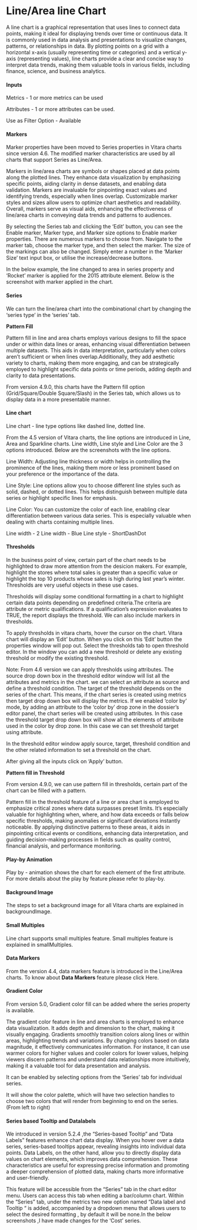 # Line/Area line Chart

A line chart is a graphical representation that uses lines to connect data points, making it ideal for displaying trends over time or continuous data. It is commonly used in data analysis and presentations to visualize changes, patterns, or relationships in data. By plotting points on a grid with a horizontal x-axis (usually representing time or categories) and a vertical y-axis (representing values), line charts provide a clear and concise way to interpret data trends, making them valuable tools in various fields, including finance, science, and business analytics.

#### Inputs <a href="#inputs" id="inputs"></a>

Metrics - 1 or more metrics can be used

Attributes - 1 or more attributes can be used.

Use as Filter Option - Available

#### Markers <a href="#markers" id="markers"></a>

Marker properties have been moved to Series properties in Vitara charts since version 4.6. The modified marker characteristics are used by all charts that support Series as Line/Area.

Markers in line/area charts are symbols or shapes placed at data points along the plotted lines. They enhance data visualization by emphasizing specific points, aiding clarity in dense datasets, and enabling data validation. Markers are invaluable for pinpointing exact values and identifying trends, especially when lines overlap. Customizable marker styles and sizes allow users to optimize chart aesthetics and readability. Overall, markers serve as visual aids, enhancing the effectiveness of line/area charts in conveying data trends and patterns to audiences.

By selecting the Series tab and clicking the ‘Edit’ button, you can see the Enable marker, Marker type, and Marker size options to Enable marker properties. There are numerous markers to choose from. Navigate to the marker tab, choose the marker type, and then select the marker. The size of the markings can also be changed. Simply enter a number in the ‘Marker Size’ text input box, or utilise the increase/decrease buttons.

In the below example, the line changed to area in series property and ‘Rocket’ marker is applied for the 2015 attribute element. Below is the screenshot with marker applied in the chart.

#### Series <a href="#series" id="series"></a>

We can turn the line/area chart into the combinational chart by changing the ‘series type’ in the ‘series’ tab.

**Pattern Fill**

Pattern fill in line and area charts employs various designs to fill the space under or within data lines or areas, enhancing visual differentiation between multiple datasets. This aids in data interpretation, particularly when colors aren’t sufficient or when lines overlap.Additionally, they add aesthetic variety to charts, making them more engaging, and can be strategically employed to highlight specific data points or time periods, adding depth and clarity to data presentations.

From version 4.9.0, this charts have the Pattern fill option (Grid/Square/Double Square/Slash) in the Series tab, which allows us to display data in a more presentable manner.

#### Line chart <a href="#line-chart-1" id="line-chart-1"></a>

Line chart - line type options like dashed line, dotted line.

From the 4.5 version of Vitara charts, the line options are introduced in Line, Area and Sparkline charts. Line width, Line style and Line Color are the 3 options introduced. Below are the screenshots with the line options.

Line Width: Adjusting line thickness or width helps in controlling the prominence of the lines, making them more or less prominent based on your preference or the importance of the data.

Line Style: Line options allow you to choose different line styles such as solid, dashed, or dotted lines. This helps distinguish between multiple data series or highlight specific lines for emphasis.

Line Color: You can customize the color of each line, enabling clear differentiation between various data series. This is especially valuable when dealing with charts containing multiple lines.

Line width - 2 Line width - Blue Line style - ShortDashDot

#### Thresholds <a href="#thresholds" id="thresholds"></a>

In the business point of view, certain part of the chart needs to be highlighted to draw more attention from the desicion makers. For example, highlight the stores where total sales is greater than a specific value or highlight the top 10 products whose sales is high during last year’s winter. Thresholds are very useful objects in these use cases.

Thresholds will display some conditional formatting in a chart to highlight certain data points depending on predefined criteria.The criteria are attribute or metric qualifications. If a qualification’s expression evaluates to TRUE, the report displays the threshold. We can also include markers in thresholds.

To apply thresholds in vitara charts, hover the cursor on the chart. Vitara chart will display an ‘Edit’ button. When you click on this ‘Edit’ button the properties window will pop out. Select the thresholds tab to open threshold editor. In the window you can add a new threshold or delete any existing threshold or modify the existing threshold.

Note: From 4.6 version we can apply thresholds using attributes. The source drop down box in the threshold editor window will list all the attributes and metrics in the chart. we can select an attribute as source and define a threshold condition. The target of the threshold depends on the series of the chart. This means, if the chart series is created using metrics then target drop down box will display the metrics. If we enabled ‘color by’ mode, by adding an attribute to the ‘color by’ drop zone in the dossier’s editor panel, the chart series will be created using attributes. In this case the threshold target drop down box will show all the elements of attribute used in the color by drop zone. In this case we can set threshold target using attribute.

In the threshold editor window apply source, target, threshold condition and the other related information to set a threshold on the chart.

After giving all the inputs click on ‘Apply’ button.

**Pattern fill in Threshold**

From version 4.9.0, we can use pattern fill in thresholds, certain part of the chart can be filled with a pattern.

Pattern fill in the threshold feature of a line or area chart is employed to emphasize critical zones where data surpasses preset limits. It’s especially valuable for highlighting when, where, and how data exceeds or falls below specific thresholds, making anomalies or significant deviations instantly noticeable. By applying distinctive patterns to these areas, it aids in pinpointing critical events or conditions, enhancing data interpretation, and guiding decision-making processes in fields such as quality control, financial analysis, and performance monitoring.

#### Play-by Animation <a href="#play-by-animation" id="play-by-animation"></a>

Play by - animation shows the chart for each element of the first attribute. For more details about the play by feature please refer to play-by.

#### Background Image <a href="#background-image" id="background-image"></a>

The steps to set a background image for all Vitara charts are explained in backgroundImage.

#### Small Multiples <a href="#small-multiples" id="small-multiples"></a>

Line chart supports small multiples feature. Small multiples feature is explained in smallMultiples.

#### Data Markers <a href="#data-markers" id="data-markers"></a>

From the version 4.4, data markers feature is introduced in the Line/Area charts. To know about **Data Markers** feature please click Here.

#### Gradient Color <a href="#gradient-color" id="gradient-color"></a>

From version 5.0, Gradient color fill can be added where the series property is available.

The gradient color feature in line and area charts is employed to enhance data visualization. It adds depth and dimension to the chart, making it visually engaging. Gradients smoothly transition colors along lines or within areas, highlighting trends and variations. By changing colors based on data magnitude, it effectively communicates information. For instance, it can use warmer colors for higher values and cooler colors for lower values, helping viewers discern patterns and understand data relationships more intuitively, making it a valuable tool for data presentation and analysis.

It can be enabled by selecting options from the ‘Series’ tab for individual series.

It will show the color palette, which will have two selection handles to choose two colors that will render from beginning to end on the series. (From left to right)

#### Series based Tooltip and Datalabels <a href="#series-based-tooltip-and-datalabels" id="series-based-tooltip-and-datalabels"></a>

We introduced in version 5.2.4 ,the “Series-based Tooltip” and “Data Labels” features enhance chart data display. When you hover over a data series, series-based tooltips appear, revealing insights into individual data points. Data Labels, on the other hand, allow you to directly display data values on chart elements, which improves data comprehension. These characteristics are useful for expressing precise information and promoting a deeper comprehension of plotted data, making charts more informative and user-friendly.

This feature will be accessible from the “Series” tab in the chart editor menu. Users can access this tab when editing a bar/column chart. Within the “Series” tab, under the metrics two new option named “Data label and Tooltip “ is added, accompanied by a dropdown menu that allows users to select the desired formatting , by default it will be none.In the below screenshots ,I have made changes for the ‘Cost’ series.
